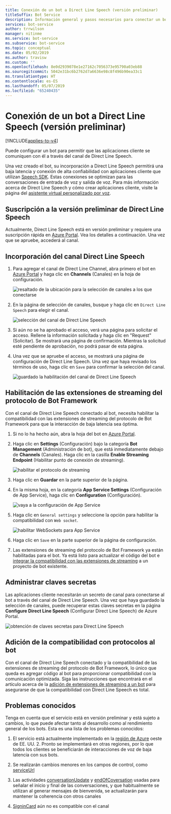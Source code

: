 ```yaml
---
title: Conexión de un bot a Direct Line Speech (versión preliminar)
titleSuffix: Bot Service
description: Información general y pasos necesarios para conectar un bot de Bot Framework existente al canal de Direct Line Speech para la interacción de la entrada de voz y salida de voz con una alta confiabilidad y baja latencia.
services: bot-service
author: trrwilson
manager: nitinme
ms.service: bot-service
ms.subservice: bot-service
ms.topic: conceptual
ms.date: 05/02/2019
ms.author: travisw
ms.custom: ''
ms.openlocfilehash: 8e0d2939078e1e27162c7056373e95790a03eb88
ms.sourcegitcommit: 5042e31bc6b2762d7a6636e98c8f496b90ea33c1
ms.translationtype: HT
ms.contentlocale: es-ES
ms.lasthandoff: 05/07/2019
ms.locfileid: "65240435"
---
```

# <a name="connect-a-bot-to-direct-line-speech-preview"></a>Conexión de un bot a Direct Line Speech (versión preliminar)

[!INCLUDE[applies-to-v4](includes/applies-to.md)]

Puede configurar un bot para permitir que las aplicaciones cliente se comuniquen con él a través del canal de Direct Line Speech.

Una vez creado el bot, su incorporación a Direct Line Speech permitirá una baja latencia y conexión de alta confiabilidad con aplicaciones cliente que utilizan [Speech SDK](https://aka.ms/speech/sdk). Estas conexiones se optimizan para las conversaciones de entrada de voz y salida de voz. Para más información acerca de Direct Line Speech y cómo crear aplicaciones cliente, visite la página del [asistente virtual personalizado por voz](https://aka.ms/bots/speech/va).  

## <a name="sign-up-for-direct-line-speech-preview"></a>Suscripción a la versión preliminar de Direct Line Speech

Actualmente, Direct Line Speech está en versión preliminar y requiere una suscripción rápida en [Azure Portal](https://portal.azure.com). Vea los detalles a continuación. Una vez que se apruebe, accederá al canal.

## <a name="add-the-direct-line-speech-channel"></a>Incorporación del canal Direct Line Speech

1. Para agregar el canal de Direct Line Channel, abra primero el bot en [Azure Portal](https://portal.azure.com) y haga clic en **Channels** (Canales) en la hoja de configuración.

    ![resaltado de la ubicación para la selección de canales a los que conectarse](media/voice-first-virtual-assistants/bot-service-channel-directlinespeech-selectchannel.png "selección de canales")

1. En la página de selección de canales, busque y haga clic en `Direct Line Speech` para elegir el canal.

    ![selección del canal de Direct Line Speech](media/voice-first-virtual-assistants/bot-service-channel-directlinespeech-connectspeechchannel.png "conexión de Direct Line Speech")

1. Si aún no se ha aprobado el acceso, verá una página para solicitar el acceso. Rellene la información solicitada y haga clic en "Request" (Solicitar). Se mostrará una página de confirmación. Mientras la solicitud esté pendiente de aprobación, no podrá pasar de esta página.   

1. Una vez que se apruebe el acceso, se mostrará una página de configuración de Direct Line Speech. Una vez que haya revisado los términos de uso, haga clic en `Save` para confirmar la selección del canal.

    ![guardado la habilitación del canal de Direct Line Speech](media/voice-first-virtual-assistants/bot-service-channel-directlinespeech-savechannel.png "guardar la configuración del canal")

## <a name="enable-the-bot-framework-protocol-streaming-extensions"></a>Habilitación de las extensiones de streaming del protocolo de Bot Framework

Con el canal de Direct Line Speech conectado al bot, necesita habilitar la compatibilidad con las extensiones de streaming del protocolo de Bot Framework para que la interacción de baja latencia sea óptima.

1. Si no lo ha hecho aún, abra la hoja del bot en [Azure Portal](https://portal.azure.com). 

1. Haga clic en **Settings** (Configuración) bajo la categoría **Bot Management** (Administración de bot), que está inmediatamente debajo de **Channels** (Canales). Haga clic en la casilla **Enable Streaming Endpoint** (Habilitar punto de conexión de streaming).

    ![habilitar el protocolo de streaming](media/voice-first-virtual-assistants/bot-service-channel-directlinespeech-enablestreamingsupport.png "habilitar la compatibilidad con las extensiones de streaming")

1. Haga clic en **Guardar** en la parte superior de la página.

1. En la misma hoja, en la categoría **App Service Settings** (Configuración de App Service), haga clic en **Configuration** (Configuración).

    ![vaya a la configuración de App Service](media/voice-first-virtual-assistants/bot-service-channel-directlinespeech-configureappservice.png "configurar App Service")

1. Haga clic en `General settings` y seleccione la opción para habilitar la compatibilidad con `Web socket`.

    ![habilitar WebSockets para App Service](media/voice-first-virtual-assistants/bot-service-channel-directlinespeech-enablewebsockets.png "habilitar WebSockets")

1. Haga clic en `Save` en la parte superior de la página de configuración.

1. Las extensiones de streaming del protocolo de Bot Framework ya están habilitadas para el bot. Ya está listo para actualizar el código del bot e [integrar la compatibilidad con las extensiones de streaming](https://aka.ms/botframework/addstreamingprotocolsupport) a un proyecto de bot existente.

## <a name="manage-secret-keys"></a>Administrar claves secretas

Las aplicaciones cliente necesitarán un secreto de canal para conectarse al bot a través del canal de Direct Line Speech. Una vez que haya guardado la selección de canales, puede recuperar estas claves secretas en la página **Configure Direct Line Speech** (Configurar Direct Line Speech) de Azure Portal.

![obtención de claves secretas para Direct Line Speech](media/voice-first-virtual-assistants/bot-service-channel-directlinespeech-getspeechsecretkeys.png "getting secret keys for Direct Line Speech")

## <a name="adding-protocol-support-to-your-bot"></a>Adición de la compatibilidad con protocolos al bot

Con el canal de Direct Line Speech conectado y la compatibilidad de las extensiones de streaming del protocolo de Bot Framework, lo único que queda es agregar código al bot para proporcionar compatibilidad con la comunicación optimizada. Siga las instrucciones que encontrará en el artículo acerca de la [adición de extensiones de streaming a un bot](https://aka.ms/botframework/addstreamingprotocolsupport) para asegurarse de que la compatibilidad con Direct Line Speech es total.

## <a name="known-issues"></a>Problemas conocidos

Tenga en cuenta que el servicio está en versión preliminar y está sujeto a cambios, lo que puede afectar tanto al desarrollo como al rendimiento general de los bots. Esta es una lista de los problemas conocidos: 

1. El servicio está actualmente implementado en la [región de Azure](https://azure.microsoft.com/en-us/global-infrastructure/regions/) oeste de EE. UU. 2. Pronto se implementará en otras regiones, por lo que todos los clientes se beneficiarán de interacciones de voz de baja latencia con sus bots.

1. Se realizarán cambios menores en los campos de control, como [serviceUrl](https://github.com/Microsoft/BotBuilder/blob/master/specs/botframework-activity/botframework-activity.md#service-url)

1. Las actividades [conversationUpdate](https://github.com/Microsoft/BotBuilder/blob/master/specs/botframework-activity/botframework-activity.md#conversation-update-activity) y [endOfCoversation](https://github.com/Microsoft/BotBuilder/blob/master/specs/botframework-activity/botframework-activity.md#end-of-conversation-activity) usadas para señalar el inicio y final de las conversaciones, y que habitualmente se utilizan al generar mensajes de bienvenida, se actualizarán para mantener la coherencia con otros canales

1. [SigninCard](https://docs.microsoft.com/en-us/azure/bot-service/rest-api/bot-framework-rest-connector-add-rich-cards?view=azure-bot-service-4.0) aún no es compatible con el canal 
